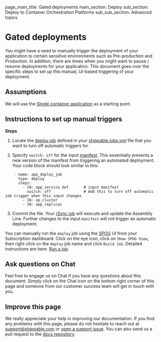 page_main_title: Gated deployments
main_section: Deploy
sub_section: Deploy to Container Orchestration Platforms
sub_sub_section: Advanced topics

# Gated deployments

You might have a need to manually trigger the deployment of your application to certain sensitive environments such as Pre-production and Production. In addition, there are times when you might want to pause / resume deployments for your application. This document goes over the specific steps to set up this manual, UI-based triggering of your deployment.

## Assumptions

We will use the [Single container application](/deploy/cd_of_single_container_applications_to_orchestration_platforms) as a starting point.

## Instructions to set up manual triggers

**Steps**

1. Locate the [deploy job](/platform/workflow/job/deploy) defined in your [shippable.jobs.yml](/platform/tutorial/workflow/shippable-jobs-yml/) file that you want to turn off automatic triggers for.

2. Specify `switch: off` for the input [manifest](/platform/workflow/job/manifest). This essentially prevents a new version of the manifest from triggering an automated deployment. Your code block should look similar to this:

```
    - name: app_deploy_job
      type: deploy
      steps:
        - IN: app_service_def       # input manifest
          switch: off               # Add this to turn off automatic job trigger when this input changes
        - IN: op_cluster
        - IN: app_replicas
```

3. Commit the file. Your [rSync job](/platform/workflow/job/rsync) will execute and update the Assembly Line. Further changes to the input `manifest` will not trigger an automatic deployment.

You can manually run the `deploy` job using the [SPOG](/platform/visibility/single-pane-of-glass-spog/) UI from your Subscription dashboard. Click on the eye icon, click on `Show SPOG View`, then right click on the `deploy` job name and click `Build Job`. Detailed instructions are here: [Run a job](/platform/visibility/single-pane-of-glass-spog/#runpause-job).


## Ask questions on Chat

Feel free to engage us on Chat if you have any questions about this document. Simply click on the Chat icon on the bottom right corner of this page and someone from our customer success team will get in touch with you.

## Improve this page

We really appreciate your help in improving our documentation. If you find any problems with this page, please do not hesitate to reach out at [support@shippable.com](mailto:support@shippable.com) or [open a support issue](https://www.github.com/Shippable/support/issues). You can also send us a pull request to the [docs repository](https://www.github.com/Shippable/docs).

